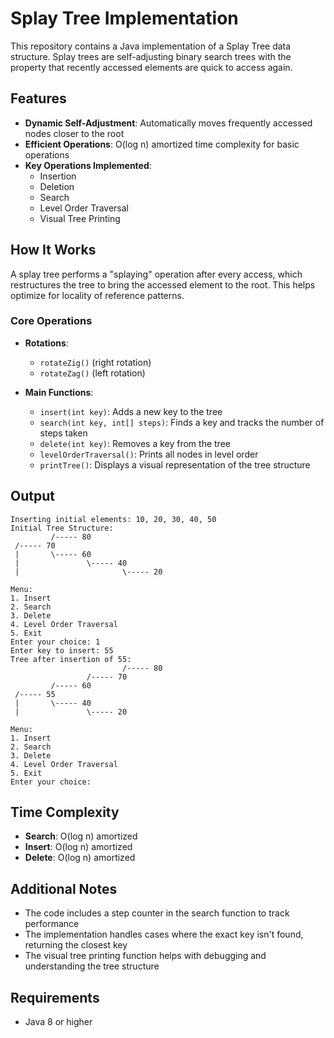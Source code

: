 # Splay Tree Implementation

This repository contains a Java implementation of a Splay Tree data structure. Splay trees are self-adjusting binary search trees with the property that recently accessed elements are quick to access again.

## Features

- **Dynamic Self-Adjustment**: Automatically moves frequently accessed nodes closer to the root
- **Efficient Operations**: O(log n) amortized time complexity for basic operations
- **Key Operations Implemented**:
  - Insertion
  - Deletion
  - Search
  - Level Order Traversal
  - Visual Tree Printing

## How It Works

A splay tree performs a "splaying" operation after every access, which restructures the tree to bring the accessed element to the root. This helps optimize for locality of reference patterns.

### Core Operations

- **Rotations**:
  - `rotateZig()` (right rotation)
  - `rotateZag()` (left rotation)

- **Main Functions**:
  - `insert(int key)`: Adds a new key to the tree
  - `search(int key, int[] steps)`: Finds a key and tracks the number of steps taken
  - `delete(int key)`: Removes a key from the tree
  - `levelOrderTraversal()`: Prints all nodes in level order
  - `printTree()`: Displays a visual representation of the tree structure

## Output

```
Inserting initial elements: 10, 20, 30, 40, 50
Initial Tree Structure:
         /----- 80
 /----- 70
 |       \----- 60
 |               \----- 40
 |                       \----- 20

Menu:
1. Insert
2. Search
3. Delete
4. Level Order Traversal
5. Exit
Enter your choice: 1
Enter key to insert: 55
Tree after insertion of 55:
                         /----- 80
                 /----- 70
         /----- 60
 /----- 55
 |       \----- 40
 |               \----- 20

Menu:
1. Insert
2. Search
3. Delete
4. Level Order Traversal
5. Exit
Enter your choice: 
```

## Time Complexity

- **Search**: O(log n) amortized
- **Insert**: O(log n) amortized
- **Delete**: O(log n) amortized

## Additional Notes

- The code includes a step counter in the search function to track performance
- The implementation handles cases where the exact key isn't found, returning the closest key
- The visual tree printing function helps with debugging and understanding the tree structure

## Requirements

- Java 8 or higher
